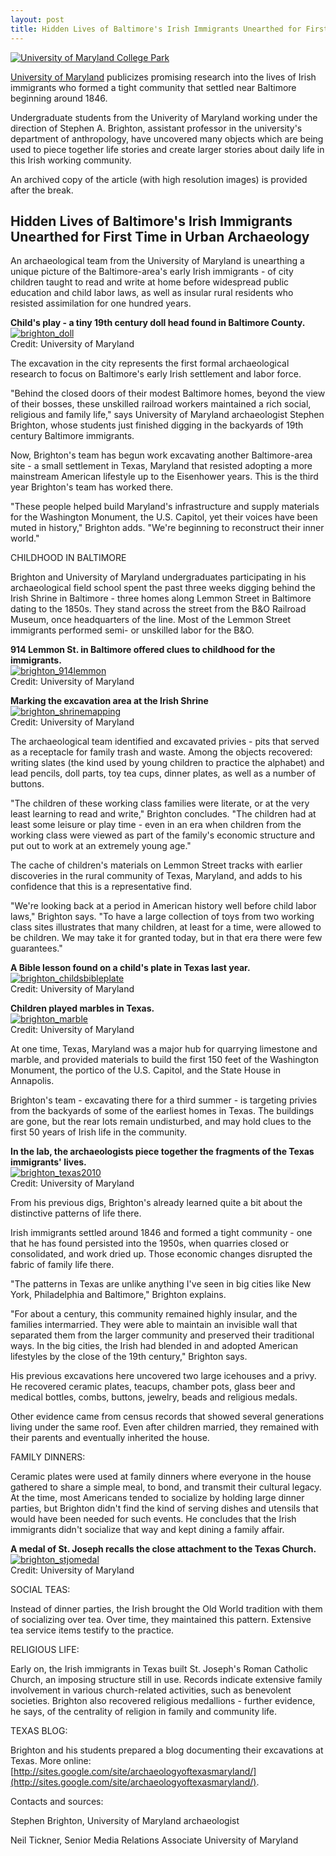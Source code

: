 ```yaml
---
layout: post
title: Hidden Lives of Baltimore's Irish Immigrants Unearthed for First Time in Urban Archaeology (outreach)
---
```


[![University of Maryland College Park](/images/MFlag.png)](http://www.umd.edu/)

[University of Maryland](http://www.umd.edu/) publicizes promising research into the lives of Irish immigrants who formed a tight community that settled near Baltimore beginning around 1846.

Undergraduate students from the Univerity of Maryland working under the direction of Stephen A. Brighton, assistant professor in the university's department of anthropology, have uncovered many objects which are being used to piece together life stories and create larger stories about daily life in this Irish working community.  

An archived copy of the article (with high resolution images) is provided after the break.

<!--more-->

## Hidden Lives of Baltimore's Irish Immigrants Unearthed for First Time in Urban Archaeology

An archaeological team from the University of Maryland is unearthing a unique picture of the Baltimore-area's early Irish immigrants - of city children taught to read and write at home before widespread public education and child labor laws, as well as insular rural residents who resisted assimilation for one hundred years.

**Child's play - a tiny 19th century doll head found in Baltimore County.**  
[![brighton_doll](/images/brighton_doll_small.jpg)](/images/brighton_doll.jpg)  
Credit: University of Maryland

The excavation in the city represents the first formal archaeological research to focus on Baltimore's early Irish settlement and labor force.

"Behind the closed doors of their modest Baltimore homes, beyond the view of their bosses, these unskilled railroad workers maintained a rich social, religious and family life," says University of Maryland archaeologist Stephen Brighton, whose students just finished digging in the backyards of 19th century Baltimore immigrants.

Now, Brighton's team has begun work excavating another Baltimore-area site - a small settlement in Texas, Maryland that resisted adopting a more mainstream American lifestyle up to the Eisenhower years. This is the third year Brighton's team has worked there.

"These people helped build Maryland's infrastructure and supply materials for the Washington Monument, the U.S. Capitol, yet their voices have been muted in history," Brighton adds. "We're beginning to reconstruct their inner world."

CHILDHOOD IN BALTIMORE

Brighton and University of Maryland undergraduates participating in his archaeological field school spent the past three weeks digging behind the Irish Shrine in Baltimore - three homes along Lemmon Street in Baltimore dating to the 1850s. They stand across the street from the B&O Railroad Museum, once headquarters of the line. Most of the Lemmon Street immigrants performed semi- or unskilled labor for the B&O.

**914 Lemmon St. in Baltimore offered clues to childhood for the immigrants.**  
[![brighton_914lemmon](/images/brighton_914lemmon_small.jpg)](/images/brighton_914lemmon.jpg)  
Credit: University of Maryland

**Marking the excavation area at the Irish Shrine**  
[![brighton_shrinemapping](/images/brighton_shrinemapping_small.jpg)](/images/brighton_shrinemapping.jpg)  
Credit: University of Maryland



The archaeological team identified and excavated privies - pits that served as a receptacle for family trash and waste. Among the objects recovered: writing slates (the kind used by young children to practice the alphabet) and lead pencils, doll parts, toy tea cups, dinner plates, as well as a number of buttons.

"The children of these working class families were literate, or at the very least learning to read and write," Brighton concludes. "The children had at least some leisure or play time - even in an era when children from the working class were viewed as part of the family's economic structure and put out to work at an extremely young age."

The cache of children's materials on Lemmon Street tracks with earlier discoveries in the rural community of Texas, Maryland, and adds to his confidence that this is a representative find.

"We're looking back at a period in American history well before child labor laws," Brighton says. "To have a large collection of toys from two working class sites illustrates that many children, at least for a time, were allowed to be children. We may take it for granted today, but in that era there were few guarantees."

**A Bible lesson found on a child's plate in Texas last year.**  
[![brighton_childsbibleplate](/images/brighton_childsbibleplate_small.jpg)](/images/brighton_childsbibleplate.jpg)  
Credit: University of Maryland

**Children played marbles in Texas.**  
[![brighton_marble](/images/brighton_marble_small.jpg)](/images/brighton_marble.jpg)  
Credit: University of Maryland

At one time, Texas, Maryland was a major hub for quarrying limestone and marble, and provided materials to build the first 150 feet of the Washington Monument, the portico of the U.S. Capitol, and the State House in Annapolis.

Brighton's team - excavating there for a third summer - is targeting privies from the backyards of some of the earliest homes in Texas. The buildings are gone, but the rear lots remain undisturbed, and may hold clues to the first 50 years of Irish life in the community.

**In the lab, the archaeologists piece together the fragments of the Texas immigrants' lives.**  
[![brighton_texas2010](/images/brighton_texas2010_small.jpg)](/images/brighton_texas2010.jpg)  
Credit: University of Maryland

From his previous digs, Brighton's already learned quite a bit about the distinctive patterns of life there.

Irish immigrants settled around 1846 and formed a tight community - one that he has found persisted into the 1950s, when quarries closed or consolidated, and work dried up. Those economic changes disrupted the fabric of family life there.

"The patterns in Texas are unlike anything I've seen in big cities like New York, Philadelphia and Baltimore," Brighton explains.

"For about a century, this community remained highly insular, and the families intermarried. They were able to maintain an invisible wall that separated them from the larger community and preserved their traditional ways. In the big cities, the Irish had blended in and adopted American lifestyles by the close of the 19th century," Brighton says.

His previous excavations here uncovered two large icehouses and a privy. He recovered ceramic plates, teacups, chamber pots, glass beer and medical bottles, combs, buttons, jewelry, beads and religious medals.

Other evidence came from census records that showed several generations living under the same roof. Even after children married, they remained with their parents and eventually inherited the house.

FAMILY DINNERS:

Ceramic plates were used at family dinners where everyone in the house gathered to share a simple meal, to bond, and transmit their cultural legacy. At the time, most Americans tended to socialize by holding large dinner parties, but Brighton didn't find the kind of serving dishes and utensils that would have been needed for such events. He concludes that the Irish immigrants didn't socialize that way and kept dining a family affair.

**A medal of St. Joseph recalls the close attachment to the Texas Church.**  
[![brighton_stjomedal](/images/brighton_stjomedal_small.jpg)](/images/brighton_stjomedal.jpg)  
Credit: University of Maryland

SOCIAL TEAS:

Instead of dinner parties, the Irish brought the Old World tradition with them of socializing over tea. Over time, they maintained this pattern. Extensive tea service items testify to the practice.

RELIGIOUS LIFE:

Early on, the Irish immigrants in Texas built St. Joseph's Roman Catholic Church, an imposing structure still in use. Records indicate extensive family involvement in various church-related activities, such as benevolent societies. Brighton also recovered religious medallions - further evidence, he says, of the centrality of religion in family and community life.

TEXAS BLOG:

Brighton and his students prepared a blog documenting their excavations at Texas. More online: [http://sites.google.com/site/archaeologyoftexasmaryland/](http://sites.google.com/site/archaeologyoftexasmaryland/).

Contacts and sources:

Stephen Brighton, University of Maryland archaeologist

Neil Tickner, Senior Media Relations Associate
University of Maryland
